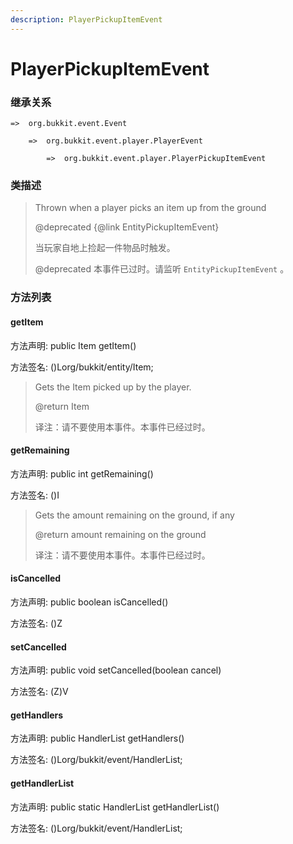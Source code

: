 ```yaml
---
description: PlayerPickupItemEvent
---
```


# PlayerPickupItemEvent

### 继承关系

    =>  org.bukkit.event.Event

        =>  org.bukkit.event.player.PlayerEvent

            =>  org.bukkit.event.player.PlayerPickupItemEvent

### 类描述

> Thrown when a player picks an item up from the ground
> 
> @deprecated {@link EntityPickupItemEvent}
> 
> <p>
> 
> 当玩家自地上捡起一件物品时触发。
> 
> @deprecated 本事件已过时。请监听 `EntityPickupItemEvent` 。

### 方法列表

#### getItem

方法声明: public Item getItem()

方法签名: ()Lorg/bukkit/entity/Item;

> Gets the Item picked up by the player.
> 
> @return Item
> 
> <p>
> 
> 译注：请不要使用本事件。本事件已经过时。

#### getRemaining

方法声明: public int getRemaining()

方法签名: ()I

> Gets the amount remaining on the ground, if any
> 
> @return amount remaining on the ground
> 
> <p>
> 
> 译注：请不要使用本事件。本事件已经过时。

#### isCancelled

方法声明: public boolean isCancelled()

方法签名: ()Z

#### setCancelled

方法声明: public void setCancelled(boolean cancel)

方法签名: (Z)V

#### getHandlers

方法声明: public HandlerList getHandlers()

方法签名: ()Lorg/bukkit/event/HandlerList;

#### getHandlerList

方法声明: public static HandlerList getHandlerList()

方法签名: ()Lorg/bukkit/event/HandlerList;
